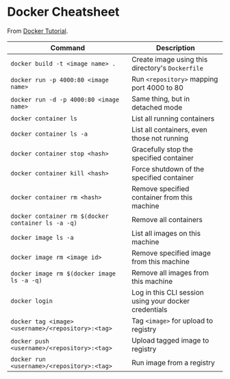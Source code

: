 # Docker Cheatsheet

From [Docker Tutorial](https://docs.docker.com/get-started/).

| Command                                            | Description                                           |
|----------------------------------------------------|-------------------------------------------------------|
| `docker build -t <image name> .`                   | Create image using this directory's `Dockerfile`      |
| `docker run -p 4000:80 <image name>`               | Run `<repository>` mapping port 4000 to 80            |
| `docker run -d -p 4000:80 <image name>`            | Same thing, but in detached mode                      |
| `docker container ls`                              | List all running containers                           |
| `docker container ls -a`                           | List all containers, even those not running           |
| `docker container stop <hash>`                     | Gracefully stop the specified container               |
| `docker container kill <hash>`                     | Force shutdown of the specified container             |
| `docker container rm <hash>`                       | Remove specified container from this machine          |
| `docker container rm $(docker container ls -a -q)` | Remove all containers                                 |
| `docker image ls -a`                               | List all images on this machine                       |
| `docker image rm <image id>`                       | Remove specified image from this machine              |
| `docker image rm $(docker image ls -a -q)`         | Remove all images from this machine                   |
| `docker login`                                     | Log in this CLI session using your docker credentials |
| `docker tag <image> <username>/<repository>:<tag>` | Tag `<image>` for upload to registry                  |
| `docker push <username>/<repository>:<tag>`        | Upload tagged image to registry                       |
| `docker run <username>/<repository>:<tag>`         | Run image from a registry                             |
